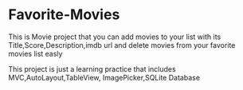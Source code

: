 # Favorite-Movies
This is Movie project that you can add  movies to your list with its Title,Score,Description,imdb url and delete movies from your favorite movies list easly

This project is just a learning practice that includes MVC,AutoLayout,TableView, ImagePicker,SQLite Database
